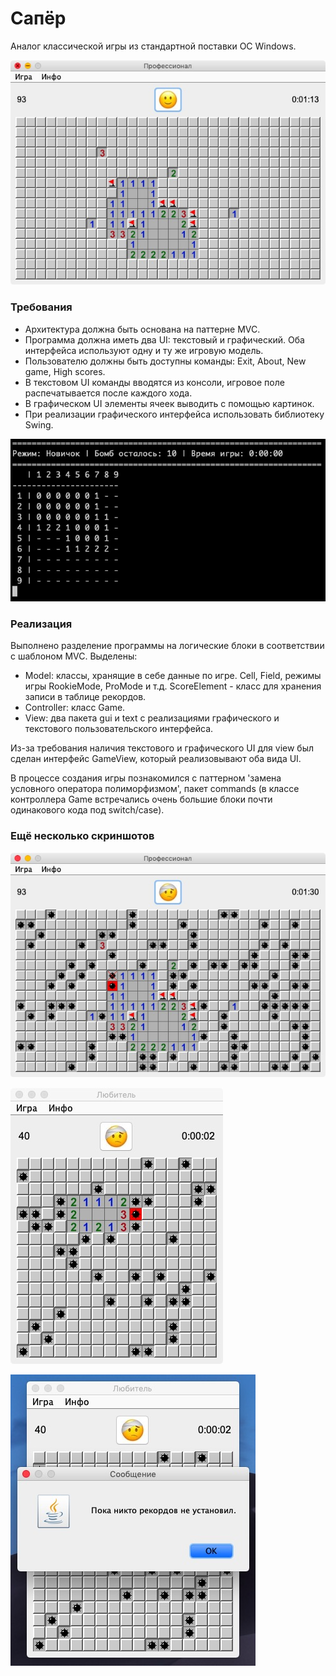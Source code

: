 # Сапёр

Аналог классической игры из стандартной поставки ОС Windows.

![Сапёр](images/minesweeper_01.jpg)

### Требования
- Архитектура должна быть основана на паттерне MVC.
- Программа должна иметь два UI: текстовый и графический.
Оба интерфейса используют одну и ту же игровую модель.
- Пользователю должны быть доступны команды: Exit, About, New game, High scores.
- В текстовом UI команды вводятся из консоли, игровое поле распечатывается после каждого хода.
- В графическом UI элементы ячеек выводить с помощью картинок.
- При реализации графического интерфейса использовать библиотеку Swing.

![Игра в текстовом режиме](images/minesweeper_02.jpg)

### Реализация
Выполнено разделение программы на логические блоки в соответствии с шаблоном MVC. Выделены:
- Model: классы, хранящие в себе данные по игре. Cell, Field, режимы игры RookieMode, ProMode и т.д.
ScoreElement - класс для хранения записи в таблице рекордов.
- Controller: класс Game.
- View: два пакета gui и text с реализациями графического и текстового пользовательского интерфейса.

Из-за требования наличия текстового и графического UI для view был сделан интерфейс GameView, который реализовывают оба вида UI. 

В процессе создания игры познакомился с паттерном 'замена условного оператора полиморфизмом', пакет commands 
(в классе контроллера Game встречались очень большие блоки почти одинакового кода под switch/case).

### Ещё несколько скриншотов
![Сапёр](images/minesweeper_03.jpg)

![Сапёр](images/minesweeper_04.jpg)

![Сапёр](images/minesweeper_05.jpg)
